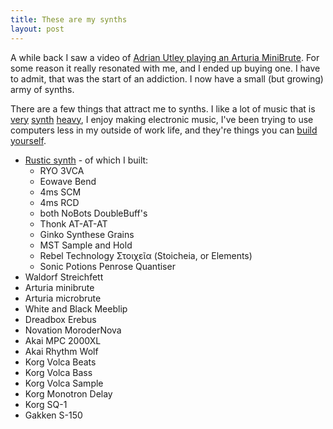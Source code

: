 ```yaml
---
title: These are my synths
layout: post
---
```


A while back I saw a video of [Adrian Utley playing an Arturia MiniBrute][1]. For some reason it really resonated with me, and I ended up buying one. I have to admit, that was the start of an addiction. I now have a small (but growing) army of synths.

There are a few things that attract me to synths. I like a lot of music that is [very][2] [synth][3] [heavy][4], I enjoy making electronic music, I've been trying to use computers less in my outside of work life, and they're things you can [build yourself][5].
 * [Rustic synth][6] - of which I built:
   * RYO 3VCA
   * Eowave Bend
   * 4ms SCM
   * 4ms RCD
   * both NoBots DoubleBuff's
   * Thonk AT-AT-AT
   * Ginko Synthese Grains
   * MST Sample and Hold
   * Rebel Technology Στοιχεῖα (Stoicheia, or Elements)
   * Sonic Potions Penrose Quantiser
 * Waldorf Streichfett
 * Arturia minibrute
 * Arturia microbrute
 * White and Black Meeblip
 * Dreadbox Erebus
 * Novation MoroderNova
 * Akai MPC 2000XL
 * Akai Rhythm Wolf
 * Korg Volca Beats
 * Korg Volca Bass
 * Korg Volca Sample
 * Korg Monotron Delay
 * Korg SQ-1
 * Gakken S-150


[1]: https://www.youtube.com/watch?v=X614aeTzq7k
[2]: https://kosmischerlaufer.bandcamp.com/
[3]: https://drokk.bandcamp.com/
[4]: https://camerawithin.bandcamp.com
[5]: https://www.thonk.co.uk
[6]: https://www.modulargrid.net/e/racks/view/245470
